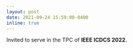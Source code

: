 ```yaml
---
layout: post
date: 2021-09-24 15:59:00-0400
inline: true
---
```


Invited to serve in the TPC of  <strong>  IEEE ICDCS 2022.  <strong>


